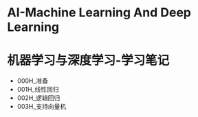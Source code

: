 # AI-Machine  Learning  And  Deep  Learning
# 机器学习与深度学习-学习笔记

* 000H_准备
* 001H_线性回归
* 002H_逻辑回归
* 003H_支持向量机

